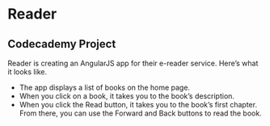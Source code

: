 # Reader

## Codecademy Project

Reader is creating an AngularJS app for their e-reader service. Here’s what it looks like.

- The app displays a list of books on the home page.
- When you click on a book, it takes you to the book’s description.
- When you click the Read button, it takes you to the book’s first chapter. From there, you can use the Forward and Back buttons to read the book.